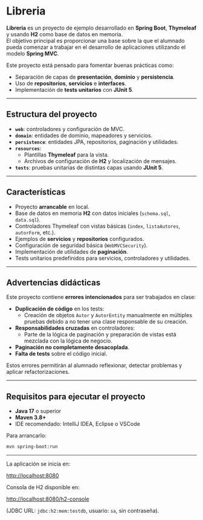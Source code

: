 # Libreria

**Libreria** es un proyecto de ejemplo desarrollado en **Spring Boot**, **Thymeleaf** y usando **H2** como base de datos en memoria.  
El objetivo principal es proporcionar una base sobre la que el alumnado pueda comenzar a trabajar en el desarrollo de aplicaciones utilizando el modelo **Spring MVC**.

Este proyecto está pensado para fomentar buenas prácticas como:
- Separación de capas de **presentación**, **dominio** y **persistencia**.
- Uso de **repositorios**, **servicios** e **interfaces**.
- Implementación de **tests unitarios** con **JUnit 5**.

---

## Estructura del proyecto

- **`web`**: controladores y configuración de MVC.
- **`domain`**: entidades de dominio, mapeadores y servicios.
- **`persistence`**: entidades JPA, repositorios, paginación y utilidades.
- **`resources`**:
  - Plantillas **Thymeleaf** para la vista.
  - Archivos de configuración de **H2** y localización de mensajes.
- **`tests`**: pruebas unitarias de distintas capas usando **JUnit 5**.

---

## Características

- Proyecto **arrancable** en local.
- Base de datos en memoria **H2** con datos iniciales (`schema.sql`, `data.sql`).
- Controladores Thymeleaf con vistas básicas (`index`, `listaAutores`, `autorForm`, etc.).
- Ejemplos de **servicios** y **repositorios** configurados.
- Configuración de seguridad básica (`WebMVCSecurity`).
- Implementación de utilidades de **paginación**.
- Tests unitarios predefinidos para servicios, controladores y utilidades.

---

## Advertencias didácticas

Este proyecto contiene **errores intencionados** para ser trabajados en clase:

- **Duplicación de código** en los tests:
  - Creación de objetos `Autor` y `AutorEntity` manualmente en múltiples pruebas debido a no tener una clase responsable de su creación.
- **Responsabilidades cruzadas** en controladores:
  - Parte de la lógica de paginación y preparación de vistas está mezclada con la lógica de negocio.
- **Paginación no completamente desacoplada**.
- **Falta de tests** sobre el código inicial.

Estos errores permitirán al alumnado reflexionar, detectar problemas y aplicar refactorizaciones.

---

## Requisitos para ejecutar el proyecto

- **Java 17** o superior
- **Maven 3.8+**
- IDE recomendado: IntelliJ IDEA, Eclipse o VSCode

Para arrancarlo:

```bash
mvn spring-boot:run
```

---

La aplicación se inicia en:

[http://localhost:8080](http://localhost:8080)

Consola de H2 disponible en:

[http://localhost:8080/h2-console](http://localhost:8080/h2-console)

(JDBC URL: `jdbc:h2:mem:testdb`, usuario: `sa`, sin contraseña).

